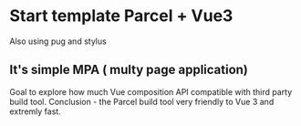 
#  Start  template Parcel + Vue3
Also using pug and stylus 

##  It's simple MPA ( multy page application)
Goal to explore how much Vue composition API compatible with third party build tool.
Conclusion - the Parcel build tool very friendly to Vue 3 and  extremly fast. 

